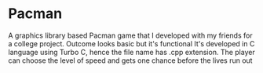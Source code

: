 # Pacman
A graphics library based Pacman game that I developed with my friends for a college project. Outcome looks basic but it's functional
It's developed in C language using Turbo C, hence the file name has .cpp extension.
The player can choose the level of speed and gets one chance before the lives run out
